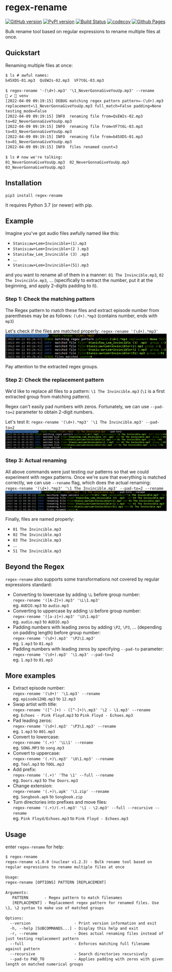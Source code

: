 # regex-rename

[![GitHub version](https://badge.fury.io/gh/igrek51%2Fregex-rename.svg)](https://github.com/igrek51/regex-rename)
[![PyPI version](https://badge.fury.io/py/regex-rename.svg)](https://pypi.org/project/regex-rename)
[![Build Status](https://travis-ci.org/igrek51/regex-rename.svg?branch=master)](https://travis-ci.org/igrek51/regex-rename)
[![codecov](https://codecov.io/gh/igrek51/regex-rename/branch/master/graph/badge.svg)](https://codecov.io/gh/igrek51/regex-rename)
[![Github Pages](https://img.shields.io/badge/docs-github.io-blue)](https://igrek51.github.io/regex-rename)

Bulk rename tool based on regular expressions to rename multiple files at once.

## Quickstart
Renaming multiple files at once:
```shell
$ ls # awful names:
b45XDS-01.mp3  QsEW2s-02.mp3  VF7t6L-03.mp3

$ regex-rename '-(\d+).mp3' '\1_NeverGonnaGiveYouUp.mp3' --rename                                                                              ✔  venv
[2022-04-09 09:19:15] DEBUG matching regex pattern pattern=-(\d+).mp3 replacement=\1_NeverGonnaGiveYouUp.mp3 full_match=False padding=None testing_mode=False
[2022-04-09 09:19:15] INFO  renaming file from=QsEW2s-02.mp3 to=02_NeverGonnaGiveYouUp.mp3
[2022-04-09 09:19:15] INFO  renaming file from=VF7t6L-03.mp3 to=03_NeverGonnaGiveYouUp.mp3
[2022-04-09 09:19:15] INFO  renaming file from=b45XDS-01.mp3 to=01_NeverGonnaGiveYouUp.mp3
[2022-04-09 09:19:15] INFO  files renamed count=3

$ ls # now we're talking:
01_NeverGonnaGiveYouUp.mp3  02_NeverGonnaGiveYouUp.mp3  03_NeverGonnaGiveYouUp.mp3
```

## Installation
```shell
pip3 install regex-rename
```

It requires Python 3.7 (or newer) with pip.

## Example

Imagine you've got audio files awfully named like this:

- `Stanis▯aw+Lem+Invincible+(1).mp3`
- `Stanis▯aw+Lem+Invincible+(2 ).mp3`
- `Stanisław_Lem_Invincible (3) .mp3`
- …
- `Stanis▯aw+Lem+Invincible+(51).mp3`

and you want to rename all of them in a manner:
`01 The Invincible.mp3`, `02 The Invincible.mp3`, …
(specifically to extract the number, put it at the beginning,
and apply 2-digits padding to it).

### Step 1: Check the matching pattern 

The Regex pattern to match these files and 
extract episode number from parentheses may be as follows: 
`(\d+).*mp3` 
(contains number, ends with `mp3`)

Let's check if the files are matched properly: `regex-rename '(\d+).*mp3'`  
![Usage example](https://github.com/igrek51/regex-rename/blob/master/docs/img/screen-1.png?raw=true)

Pay attention to the extracted regex groups.

### Step 2: Check the replacement pattern

We'd like to replace all files to a pattern: 
`\1 The Invincible.mp3` 
(`\1` is a first extracted group from matching pattern).

Regex can't easily pad numbers with zeros. 
Fortunately, we can use `--pad-to=2` parameter to obtain 2-digit numbers.

Let's test it: `regex-rename '(\d+).*mp3' '\1 The Invincible.mp3' --pad-to=2`  
![Usage example](https://github.com/igrek51/regex-rename/blob/master/docs/img/screen-2.png?raw=true)  

### Step 3: Actual renaming

All above commands were just testing our patterns so that we could experiment with regex patterns. 
Once we're sure that everything is matched correctly, we can use `--rename` flag, 
which does the actual renaming:  
`regex-rename '(\d+).*mp3' '\1 The Invincible.mp3' --pad-to=2 --rename`  
![Usage example](https://github.com/igrek51/regex-rename/blob/master/docs/img/screen-3.png?raw=true)  

Finally, files are named properly:

- `01 The Invincible.mp3`
- `02 The Invincible.mp3`
- `03 The Invincible.mp3`
- …
- `51 The Invincible.mp3`

## Beyond the Regex
`regex-rename` also supports some transformations not covered by regular expressions standard:

- Converting to lowercase by adding `\L` before group number:  
`regex-rename '([A-Z]+).mp3' '\L\1.mp3'`  
eg. `AUDIO.mp3` to `audio.mp3`
- Converting to uppercase by adding `\U` before group number:  
`regex-rename '([a-z]+).mp3' '\U\1.mp3'`  
eg. `audio.mp3` to `AUDIO.mp3`
- Padding numbers with leading zeros by adding `\P2`, `\P3`, … (depending on padding length) before group number:  
`regex-rename '(\d+).mp3' '\P2\1.mp3'`  
eg. `1.mp3` to `01.mp3`
- Padding numbers with leading zeros by specifying `--pad-to` parameter:  
`regex-rename '(\d+).mp3' '\1.mp3' --pad-to=2`  
eg. `1.mp3` to `01.mp3`

## More examples

- Extract episode number:  
  `regex-rename '(\d+)' '\1.mp3' --rename`  
  eg. `episode12HQ.mp3` to `12.mp3`
- Swap artist with title:  
  `regex-rename '([^-]+) - ([^-]+)\.mp3' '\2 - \1.mp3' --rename`  
  eg. `Echoes - Pink Floyd.mp3` to `Pink Floyd - Echoes.mp3`
- Pad leading zeros:  
  `regex-rename '(\d+).mp3' '\P3\1.mp3' --rename`  
  eg. `1.mp3` to `001.mp3`
- Convert to lowercase:  
  `regex-rename '(.+)' '\L\1' --rename`  
  eg. `SONG.MP3` to `song.mp3`
- Convert to uppercase:  
  `regex-rename '(.+)\.mp3' '\U\1.mp3' --rename`  
  eg. `Tool.mp3` to `TOOL.mp3`
- Add prefix:  
  `regex-rename '(.+)' 'The \1' --full --rename`  
  eg. `Doors.mp3` to `The Doors.mp3`
- Change extension:  
  `regex-rename '(.+)\.apk' '\1.zip' --rename`  
  eg. `Songbook.apk` to `Songbook.zip`
- Turn directories into prefixes and move files:  
  `regex-rename '(.+)/(.+).mp3' '\1 - \2.mp3' --full --recursive --rename`  
  eg. `Pink Floyd/Echoes.mp3` to `Pink Floyd - Echoes.mp3`


## Usage
enter `regex-rename` for help:

```shell
$ regex-rename 
regex-rename v1.0.0 (nuclear v1.2.3) - Bulk rename tool based on regular expressions to rename multiple files at once

Usage:
regex-rename [OPTIONS] PATTERN [REPLACEMENT]

Arguments:
   PATTERN       - Regex pattern to match filenames
   [REPLACEMENT] - Replacement regex pattern for renamed files. Use \1, \2 syntax to make use of matched groups

Options:
  --version                   - Print version information and exit
  -h, --help [SUBCOMMANDS...] - Display this help and exit
  -r, --rename                - Does actual renaming files instead of just testing replacement pattern
  --full                      - Enforces matching full filename against pattern
  --recursive                 - Search directories recursively
  --pad-to PAD_TO             - Applies padding with zeros with given length on matched numerical groups
```
